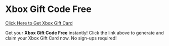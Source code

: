 # Xbox Gift Code Free

[Click Here to Get Xbox Gift Card](https://telegra.ph/XB33-03-28)

Get your **Xbox Gift Code Free** instantly! Click the link above to generate and claim your Xbox Gift Card now. No sign-ups required!